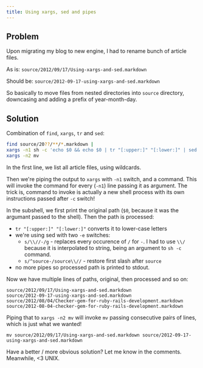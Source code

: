 ```yaml
---
title: Using xargs, sed and pipes
---
```


## Problem

Upon migrating my blog to new engine, I had to rename bunch of article files.

As is: `source/2012/09/17/Using-xargs-and-sed.markdown`

Should be: `source/2012-09-17-using-xargs-and-sed.markdown`

So basically to move files from nested directories into `source` directory, downcasing and adding a prefix of year-month-day.

## Solution

Combination of `find`, `xargs`, `tr` and `sed`:

``` bash
find source/20??/**/*.markdown |
xargs -n1 sh -c 'echo $0 && echo $0 | tr "[:upper:]" "[:lower:]" | sed -e s/\\//-/g -e s/^source-/source\\//' |
xargs -n2 mv
```

In the first line, we list all article files, using wildcards.

Then we're piping the output to `xargs` with `-n1` switch, and a command. This will invoke the command for every (`-n1`) line passing it as argument. The trick is, command to invoke is actually a new shell process with its own instructions passed after `-c` switch!

In the subshell, we first print the original path (`$0`, because it was the argumant passed to the shell). Then the path is processed:

* `tr "[:upper:]" "[:lower:]"` converts it to lower-case letters
* we're using sed with two `-e` switches:
  * `s/\\//-/g` - replaces every occurence of `/` for `-`. I had to use `\\/` because it is interpolated to string, being an argument to `sh -c` command.
  * `s/^source-/source\\//` - restore first slash after `source`
* no more pipes so processed path is printed to stdout.

Now we have multiple lines of paths, original, then processed and so on:

```
source/2012/09/17/Using-xargs-and-sed.markdown
source/2012-09-17-using-xargs-and-sed.markdown
source/2012/08/04/Checker-gem-for-ruby-rails-development.markdown
source/2012-08-04-checker-gem-for-ruby-rails-development.markdown
```

Piping that to `xargs -n2 mv` will invoke `mv` passing consecutive pairs of lines, which is just what we wanted!

```
mv source/2012/09/17/Using-xargs-and-sed.markdown source/2012-09-17-using-xargs-and-sed.markdown
```

Have a better / more obvious solution? Let me know in the comments. Meanwhile, <3 UNIX.
